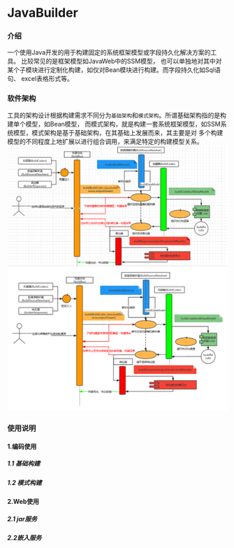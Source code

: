 # JavaBuilder

### 介绍
一个使用Java开发的用于构建固定的系统框架模型或字段持久化解决方案的工具。 比较常见的是框架模型如JavaWeb中的SSM模型，
也可以单独地对其中对某个子模块进行定制化构建，如仅对Bean模块进行构建。而字段持久化如Sql语句、 excel表格形式等。

### 软件架构
工具的架构设计根据构建需求不同分为``基础架构``和``模式架构``。所谓基础架构指的是构建单个模型，如Bean模型，
而模式架构，就是构建一套系统框架模型，如SSM系统模型，模式架构是基于基础架构，在其基础上发展而来，其主要是对
多个构建模型的不同程度上地扩展以进行组合调用，来满足特定的构建模型关系。
![image](img.png) 
![image](img/Java构建器-基础架构.png) 
### 使用说明

#### 1.编码使用

##### 1.1 基础构建
##### 1.2 模式构建

#### 2.Web使用

##### 2.1 jar服务

##### 2.2嵌入服务

